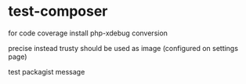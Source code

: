 # test-composer

for code coverage install php-xdebug conversion


precise instead trusty should be used as image (configured on settings page)

test packagist message